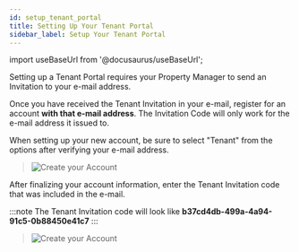 ```yaml
---
id: setup_tenant_portal
title: Setting Up Your Tenant Portal
sidebar_label: Setup Your Tenant Portal
---
```


import useBaseUrl from '@docusaurus/useBaseUrl';

Setting up a Tenant Portal requires your Property Manager to send an Invitation to your e-mail address.

Once you have received the Tenant Invitation in your e-mail, register for an account **with that e-mail address**.  The Invitation Code will only work for the e-mail address it issued to.

When setting up your new account, be sure to select "Tenant" from the options after verifying your e-mail address.

<blockquote><img alt="Create your Account" src={useBaseUrl('img/tenants/tenant_portal/setup_tenant_portal_account_creation.png')} /></blockquote>

After finalizing your account information, enter the Tenant Invitation code that was included in the e-mail.

:::note
The Tenant Invitation code will look like **b37cd4db-499a-4a94-91c5-0b88450e41c7**
:::

<blockquote><img alt="Create your Account" src={useBaseUrl('img/tenants/tenant_portal/setup_tenant_portal_invitation_code.png')} /></blockquote>